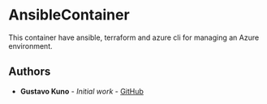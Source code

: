# AnsibleContainer

This container have ansible, terraform and azure cli for managing an Azure environment.

## Authors

* **Gustavo Kuno** - *Initial work* - [GitHub](https://github.com/Gustavmk)
